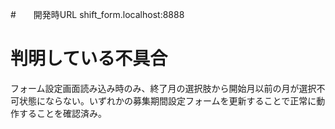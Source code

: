 #　　開発時URL
shift_form.localhost:8888

# 判明している不具合
フォーム設定画面読み込み時のみ、終了月の選択肢から開始月以前の月が選択不可状態にならない。いずれかの募集期間設定フォームを更新することで正常に動作することを確認済み。
